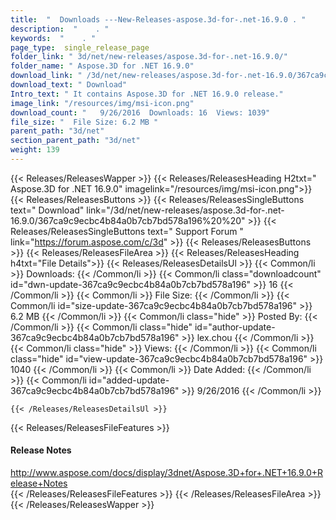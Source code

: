 ```yaml
---
title:  "  Downloads ---New-Releases-aspose.3d-for-.net-16.9.0 . " 
description:  "    . " 
keywords:  "    . " 
page_type:  single_release_page
folder_link: " 3d/net/new-releases/aspose.3d-for-.net-16.9.0/"
folder_name: " Aspose.3D for .NET 16.9.0"
download_link: " /3d/net/new-releases/aspose.3d-for-.net-16.9.0/367ca9c9ecbc4b84a0b7cb7bd578a196"
download_text: " Download"
Intro_text: " It contains Aspose.3D for .NET 16.9.0 release."
image_link: "/resources/img/msi-icon.png"
download_count: "   9/26/2016  Downloads: 16  Views: 1039"
file_size: "  File Size: 6.2 MB "
parent_path: "3d/net"
section_parent_path: "3d/net"
weight: 139 
---
```


{{< Releases/ReleasesWapper >}}
  {{< Releases/ReleasesHeading H2txt=" Aspose.3D for .NET 16.9.0" imagelink="/resources/img/msi-icon.png">}}
  {{< Releases/ReleasesButtons >}}
    {{< Releases/ReleasesSingleButtons text=" Download" link="/3d/net/new-releases/aspose.3d-for-.net-16.9.0/367ca9c9ecbc4b84a0b7cb7bd578a196%20%20" >}}
    {{< Releases/ReleasesSingleButtons text=" Support Forum " link="https://forum.aspose.com/c/3d" >}}
  {{< Releases/ReleasesButtons >}}
  {{< Releases/ReleasesFileArea >}}
    {{< Releases/ReleasesHeading h4txt="File Details">}}
    {{< Releases/ReleasesDetailsUl >}}
            {{< Common/li  >}} Downloads: {{< /Common/li >}} 
      {{< Common/li class="downloadcount" id="dwn-update-367ca9c9ecbc4b84a0b7cb7bd578a196" >}} 16 {{< /Common/li >}} 
      {{< Common/li  >}} File Size: {{< /Common/li >}} 
      {{< Common/li id="size-update-367ca9c9ecbc4b84a0b7cb7bd578a196" >}} 6.2 MB {{< /Common/li >}} 
      {{< Common/li  class="hide" >}} Posted By: {{< /Common/li >}} 
      {{< Common/li class="hide" id="author-update-367ca9c9ecbc4b84a0b7cb7bd578a196" >}} lex.chou {{< /Common/li >}} 
      {{< Common/li class="hide"  >}} Views: {{< /Common/li >}} 
      {{< Common/li class="hide" id="view-update-367ca9c9ecbc4b84a0b7cb7bd578a196" >}} 1040 {{< /Common/li >}} 
      {{< Common/li  >}} Date Added: {{< /Common/li >}} 
      {{< Common/li id="added-update-367ca9c9ecbc4b84a0b7cb7bd578a196" >}} 9/26/2016 {{< /Common/li >}} 

    {{< /Releases/ReleasesDetailsUl >}}

  {{< Releases/ReleasesFileFeatures >}}
      <h4>Release Notes</h4><div><a href="http://www.aspose.com/docs/display/3dnet/Aspose.3D+for+.NET+16.9.0+Release+Notes">http://www.aspose.com/docs/display/3dnet/Aspose.3D+for+.NET+16.9.0+Release+Notes</a></div>
  {{< /Releases/ReleasesFileFeatures >}}
 {{< /Releases/ReleasesFileArea >}}
{{< /Releases/ReleasesWapper >}}



